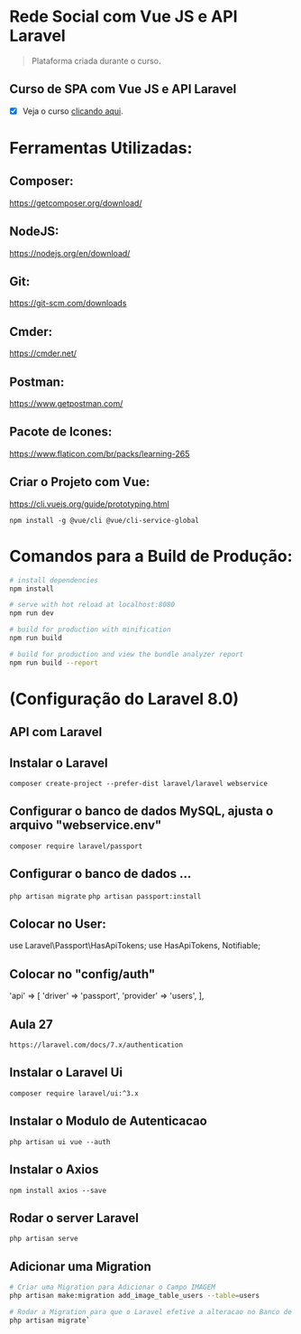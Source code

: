 # Rede Social com Vue JS e API Laravel

> Plataforma criada durante o curso.

## Curso de SPA com Vue JS e API Laravel
- [x] Veja o curso [clicando aqui](https://www.udemy.com/course/spa-com-vue-js/).


# Ferramentas Utilizadas:
## Composer:
https://getcomposer.org/download/

## NodeJS:
https://nodejs.org/en/download/

## Git:
https://git-scm.com/downloads

## Cmder:
https://cmder.net/

## Postman:
https://www.getpostman.com/

## Pacote de Icones:
https://www.flaticon.com/br/packs/learning-265

## Criar o Projeto com Vue:
https://cli.vuejs.org/guide/prototyping.html

`npm install -g @vue/cli @vue/cli-service-global`


# Comandos para a Build de Produção:


``` bash
# install dependencies
npm install

# serve with hot reload at localhost:8080
npm run dev

# build for production with minification
npm run build

# build for production and view the bundle analyzer report
npm run build --report
```



# (Configuração do Laravel 8.0) 
## API com Laravel

## Instalar o Laravel
`composer create-project --prefer-dist laravel/laravel webservice`

## Configurar o banco de dados MySQL, ajusta o arquivo "webservice\.env"
`composer require laravel/passport`

## Configurar o banco de dados ...
`php artisan migrate`
`php artisan passport:install`

## Colocar no User:
use Laravel\Passport\HasApiTokens;
use HasApiTokens, Notifiable;

## Colocar no "config/auth"
'api' => [
    'driver' => 'passport',
    'provider' => 'users',
],

## Aula 27
`https://laravel.com/docs/7.x/authentication`

## Instalar o Laravel Ui
`composer require laravel/ui:^3.x`

## Instalar o Modulo de Autenticacao
`php artisan ui vue --auth`

## Instalar o Axios
`npm install axios --save`

## Rodar o server Laravel
`php artisan serve`

## Adicionar uma Migration
``` bash
# Criar uma Migration para Adicionar o Campo IMAGEM
php artisan make:migration add_image_table_users --table=users

# Rodar a Migration para que o Laravel efetive a alteracao no Banco de Dados
php artisan migrate`
```

